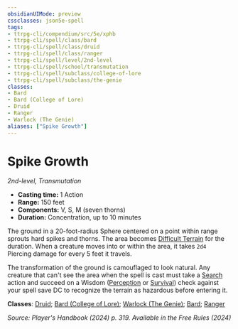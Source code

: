 ```yaml
---
obsidianUIMode: preview
cssclasses: json5e-spell
tags:
- ttrpg-cli/compendium/src/5e/xphb
- ttrpg-cli/spell/class/bard
- ttrpg-cli/spell/class/druid
- ttrpg-cli/spell/class/ranger
- ttrpg-cli/spell/level/2nd-level
- ttrpg-cli/spell/school/transmutation
- ttrpg-cli/spell/subclass/college-of-lore
- ttrpg-cli/spell/subclass/the-genie
classes:
- Bard
- Bard (College of Lore)
- Druid
- Ranger
- Warlock (The Genie)
aliases: ["Spike Growth"]
---
```

# Spike Growth
*2nd-level, Transmutation*  


- **Casting time:** 1 Action
- **Range:** 150 feet
- **Components:** V, S, M (seven thorns)
- **Duration:** Concentration, up to 10 minutes

The ground in a 20-foot-radius Sphere centered on a point within range sprouts hard spikes and thorns. The area becomes [Difficult Terrain](2-Mechanics/CLI/rules/variant-rules/difficult-terrain-xphb.md) for the duration. When a creature moves into or within the area, it takes `2d4` Piercing damage for every 5 feet it travels.

The transformation of the ground is camouflaged to look natural. Any creature that can't see the area when the spell is cast must take a [Search](2-Mechanics/CLI/rules/actions.md#Search) action and succeed on a Wisdom ([Perception](2-Mechanics/CLI/rules/skills.md#Perception) or [Survival](2-Mechanics/CLI/rules/skills.md#Survival)) check against your spell save DC to recognize the terrain as hazardous before entering it.

**Classes**: [Druid](2-Mechanics/CLI/lists/list-spells-classes-druid.md); [Bard (College of Lore)](2-Mechanics/CLI/lists/list-spells-classes-bard-xphb-college-of-lore-xphb.md "subclass=XPHB;class=XPHB"); [Warlock (The Genie)](2-Mechanics/CLI/lists/list-spells-classes-warlock-xphb-the-genie-tce.md "subclass=TCE;class=XPHB"); [Bard](2-Mechanics/CLI/lists/list-spells-classes-bard.md); [Ranger](2-Mechanics/CLI/lists/list-spells-classes-ranger.md)

*Source: Player's Handbook (2024) p. 319. Available in the Free Rules (2024)*